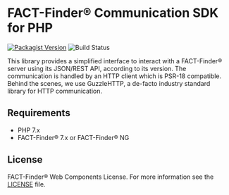 # FACT-Finder® Communication SDK for PHP

[![Packagist Version](https://img.shields.io/packagist/v/omikron/factfinder-communication-sdk)](https://packagist.org/packages/omikron/factfinder-communication-sdk)
![Build Status](https://img.shields.io/github/workflow/status/FACT-Finder-Web-Components/php-communication-sdk/CI)

This library provides a simplified interface to interact with a FACT-Finder®
server using its JSON/REST API, according to its version. The communication is
handled by an HTTP client which is PSR-18 compatible. Behind the scenes, we use
GuzzleHTTP, a de-facto industry standard library for HTTP communication.

## Requirements
- PHP 7.x
- FACT-Finder® 7.x or FACT-Finder® NG

## License
FACT-Finder® Web Components License. For more information see the [LICENSE](LICENSE) file.
